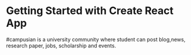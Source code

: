 # Getting Started with Create React App

#campusian is a university community where student can post blog,news, research paper, jobs, scholarship and events.
